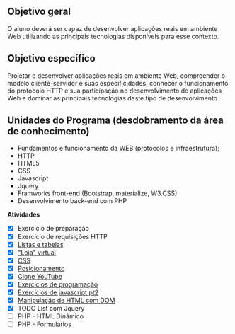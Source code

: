 ## Objetivo geral
O aluno deverá ser capaz de desenvolver aplicações reais em ambiente Web utilizando as principais tecnologias disponíveis para esse contexto.

## Objetivo específico
Projetar e desenvolver aplicações reais em ambiente Web, compreender o modelo cliente-servidor e suas especificidades, conhecer o funcionamento do protocolo HTTP e sua participação no desenvolvimento de aplicações Web e dominar as principais tecnologias deste tipo de desenvolvimento.

## Unidades do Programa (desdobramento da área de conhecimento)
- Fundamentos e funcionamento da WEB (protocolos e infraestrutura);
- HTTP
- HTML5
- CSS
- Javascript
- Jquery
- Framworks front-end (Bootstrap, materialize, W3.CSS)
- Desenvolvimento back-end com PHP

**Atividades**

- [x] Exercício de preparação
- [x] Exercício de requisições HTTP
- [x] [Listas e tabelas](https://salgado2004.github.io/TADS_UFPR_2_Semestre/desenvolvimento%20web%20I/html-tables-assignment)
- [x] ["Loja" virtual](https://salgado2004.github.io/TADS_UFPR_2_Semestre/desenvolvimento%20web%20I/html-store-assignment)
- [x] [CSS](https://salgado2004.github.io/TADS_UFPR_2_Semestre/desenvolvimento%20web%20I/css-assignment)
- [x] [Posicionamento](https://salgado2004.github.io/TADS_UFPR_2_Semestre/desenvolvimento%20web%20I/css-position-assignment)
- [x] [Clone YouTube](https://salgado2004.github.io/TADS_UFPR_2_Semestre/desenvolvimento%20web%20I/youtube-clone-assignment)
- [x] [Exercícios de programação](https://salgado2004.github.io/TADS_UFPR_2_Semestre/desenvolvimento%20web%20I/js-assignment)
- [x] [Exercícios de javascript pt2](https://salgado2004.github.io/TADS_UFPR_2_Semestre/desenvolvimento%20web%20I/js-assignment-2)
- [x] [Manipulação de HTML com DOM](https://salgado2004.github.io/TADS_UFPR_2_Semestre/desenvolvimento%20web%20I/dom-assignment)
- [x] TODO List com Jquery
- [ ] PHP - HTML Dinâmico
- [ ] PHP - Formulários